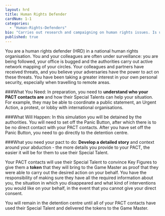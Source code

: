 ```yaml
---
layout: hrd
title: Human Rights Defender
cardNum: 1-1
categories:
  - "Human-Rights-Defenders"
bio: "Carries out research and campaigning on human rights issues. Is under surveillance."
published: true
---
```

You are a human rights defender (HRD) in a national human rights organisation. You and your colleagues are often under surveillance: you are being followed, your office is bugged and the authorities carry out active network mapping of your circles. Your colleagues and partners have received threats, and you believe your adversaries have the power to act on these threats. You have been taking a greater interest in your own personal security, especially when travelling to remote areas.

###What You Need:
In preparation, you need to **understand who your PACT contacts are** and how their Special Talents can help your situation. For example, they may be able to coordinate a public statement, an Urgent Action, a protest, or lobby with international organisations.

###What Will Happen:
In this simulation you will be detained by the authorities. You will need to set off the Panic Button, after which there is to be no direct contact with your PACT contacts. After you have set off the Panic Button, you need to go directly to the detention centre.

###What you need your pact to do:
**Develop a detailed story** and context around your abduction - the more details you provide to your PACT, the easier it will be for them to use their Special Talent.

Your PACT contacts will use their Special Talent to convince Key Figures to give them a **token** that they will bring to the Game Master as proof that they were able to carry out the desired action on your behalf. You have the responsibility of making sure they have all the required information about you, the situation in which you disappeared and what kind of interventions you would like on your behalf, in the event that you cannot give your direct consent.

You will remain in the detention centre until all of your PACT contacts have used their Special Talent and delivered the tokens to the Game Master.
